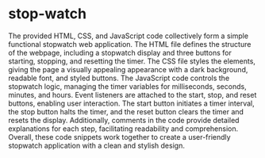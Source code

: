 # stop-watch
The provided HTML, CSS, and JavaScript code  collectively form a simple  functional stopwatch web application.
 The HTML file defines the structure of the webpage, including a stopwatch display and three buttons for starting, stopping, and resetting the timer. 
 The CSS file styles the elements, giving the page a visually appealing appearance with a dark background, readable font, and styled buttons.
  The JavaScript code controls the stopwatch logic, managing the timer variables for milliseconds, seconds, minutes, and hours. Event listeners are attached to the start, stop, and reset buttons, enabling user interaction. 
 The start button initiates a timer interval, the stop button halts the timer, and the reset button clears the timer and resets the display. Additionally, comments in the code provide detailed explanations for each step, facilitating readability and comprehension. 
 Overall, these code snippets work together to create a user-friendly stopwatch application with a clean and stylish design.